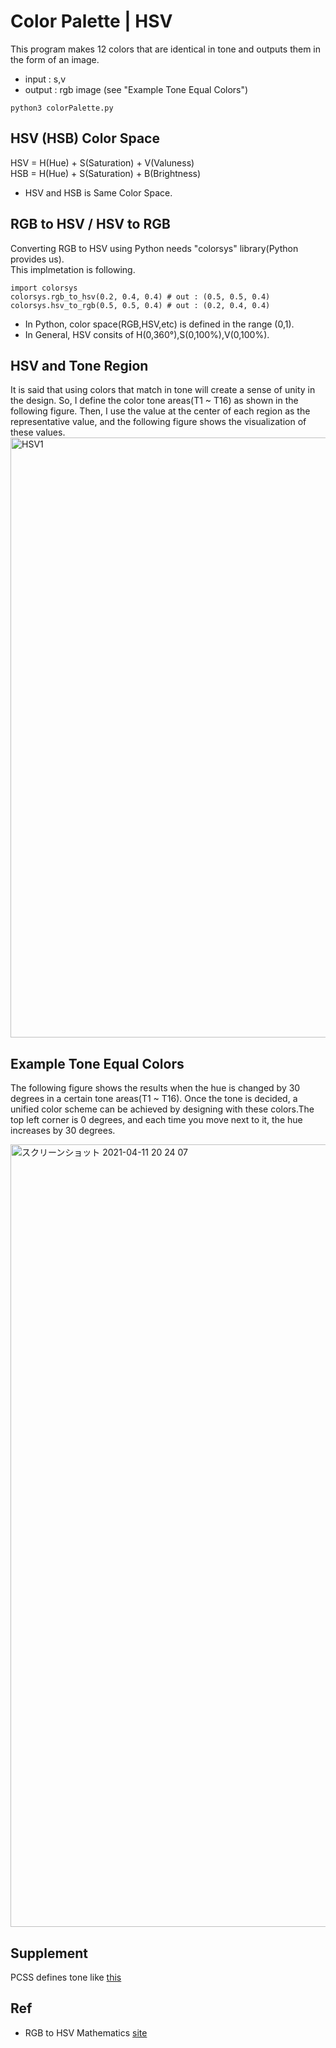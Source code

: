 # Color Palette | HSV
This program makes 12 colors that are identical in tone and outputs them in the form of an image.  
* input : s,v  
* output : rgb image (see "Example Tone Equal Colors")  

```
python3 colorPalette.py
```


## HSV (HSB) Color Space
HSV = H(Hue) + S(Saturation) + V(Valuness)  
HSB = H(Hue) + S(Saturation) + B(Brightness)
* HSV and HSB is Same Color Space.  

## RGB to HSV / HSV to RGB
Converting RGB to HSV using Python needs "colorsys" library(Python provides us).  
This implmetation is following.  

```
import colorsys
colorsys.rgb_to_hsv(0.2, 0.4, 0.4) # out : (0.5, 0.5, 0.4)
colorsys.hsv_to_rgb(0.5, 0.5, 0.4) # out : (0.2, 0.4, 0.4)
```

* In Python, color space(RGB,HSV,etc) is defined in the range (0,1).  
* In General, HSV consits of H(0,360°),S(0,100%),V(0,100%).  

## HSV and Tone Region
It is said that using colors that match in tone will create a sense of unity in the design. So, I define the color tone areas(T1 ~ T16) as shown in the following figure. Then, I use the value at the center of each region as the representative value, and the following figure shows the visualization of these values.  
<img width="960" alt="HSV1" src="https://user-images.githubusercontent.com/27540739/114301744-12589580-9b01-11eb-90ad-993385fcfdaf.png">


## Example Tone Equal Colors
The following figure shows the results when the hue is changed by 30 degrees in a certain tone areas(T1 ~ T16). Once the tone is decided, a unified color scheme can be achieved by designing with these colors.The top left corner is 0 degrees, and each time you move next to it, the hue increases by 30 degrees.

<img width="1252" alt="スクリーンショット 2021-04-11 20 24 07" src="https://user-images.githubusercontent.com/27540739/114302421-e4c11b80-9b03-11eb-99d2-6dd2a43e364d.png">

## Supplement
PCSS defines tone like [this](http://www.sikiken.co.jp/pccs/pccs04.html)  

## Ref
* RGB to HSV Mathematics [site](http://hooktail.org/computer/index.php?RGB%A4%AB%A4%E9HSV%A4%D8%A4%CE%CA%D1%B4%B9%A4%C8%C9%FC%B8%B5)
